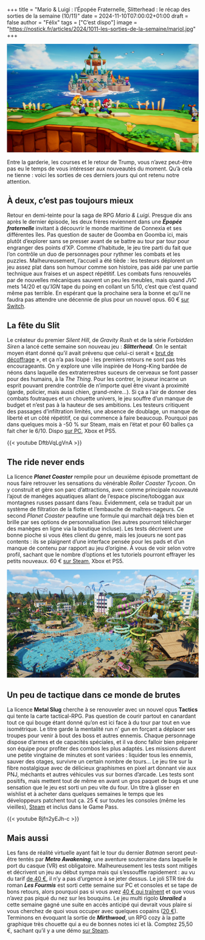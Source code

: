 +++
title = "Mario & Luigi : l’Épopée Fraternelle, Slitterhead : le récap des sorties de la semaine (10/11)"
date = 2024-11-10T07:00:02+01:00
draft = false
author = "Félix"
tags = ["C’est dispo"]
image = "https://nostick.fr/articles/2024/1011-les-sorties-de-la-semaine/mariol.jpg"
+++

![Le jeu Mario & Luigi : l’Épopée Fraternelle](mariol.jpg "C’est mignon, mais ça rame")

Entre la garderie, les courses et le retour de Trump, vous n’avez peut-être pas eu le temps de vous intéresser aux nouveautés du moment. Qu’à cela ne tienne : voici les sorties de ces derniers jours qui ont retenu notre attention.

## À deux, c’est pas toujours mieux

Retour en demi-teinte pour la saga de RPG *Mario & Luigi*. Presque dix ans après le dernier épisode, les deux frères reviennent dans une ***Épopée fraternelle*** invitant à découvrir le monde maritime de Connexia et ses différentes îles. Pas question de sauter de Goomba en Goomba ici, mais plutôt d’explorer sans se presser avant de se battre au tour par tour pour engranger des points d’XP. Comme d’habitude, le jeu tire parti du fait que l’on contrôle un duo de personnages pour rythmer les combats et les puzzles. Malheureusement, l’accueil a été tiède : les testeurs déplorent un jeu assez plat dans son humour comme son histoire, pas aidé par une partie technique aux fraises et un aspect répétitif. Les combats funs renouvelés par de nouvelles mécaniques sauvent un peu les meubles, mais quand *JVC* mets 14/20 et qu’*IGN* tape du poing en collant un 5/10, c’est que c’est quand même pas terrible. En espérant que la prochaine sera la bonne et qu’il ne faudra pas attendre une décennie de plus pour un nouvel opus. 60 € [sur Switch](https://www.nintendo.com/fr-fr/Jeux/Jeux-Nintendo-Switch/Mario-Luigi-L-epopee-fraternelle-2590264.html).

## La fête du Slit

Le créateur du premier *Silent Hill*, de *Gravity Rush* et de la série *‌Forbidden Siren* a lancé cette semaine son nouveau jeu : ***Slitterhead***. On le sentait moyen étant donné qu’il avait prévenu que celui-ci serait « [brut de décoffrage](https://www.videogameschronicle.com/news/toyama-says-like-silent-hill-slitterhead-will-be-rough-around-the-edges/) », et ça n’a pas loupé : les premiers retours ne sont pas très encourageants. On y explore une ville inspirée de Hong-King bardée de néons dans laquelle des extraterrestres suceurs de cerveaux se font passer pour des humains, à la *The Thing*. Pour les contrer, le joueur incarne un esprit pouvant prendre contrôle de n’importe quel être vivant à proximité (garde, policier, mais aussi chien, grand-mère…). Si ça a l’air de donner des combats foutraques et un chouette univers, le jeu souffre d’un manque de budget et n’est pas à la hauteur de ses ambitions. Les testeurs critiquent des passages d’infiltration limités, une absence de doublage, un manque de liberté et un côté répétitif, ce qui commence à faire beaucoup. Pourquoi pas dans quelques mois à -50 % sur Steam, mais en l’état et pour 60 balles ça fait cher le 6/10. Dispo [sur PC](https://store.steampowered.com/app/2631250/Slitterhead/), Xbox et PS5. 

{{< youtube DftbVqLgVnA >}} 

## The ride never ends

La licence ***Planet Coaster*** rempile pour un deuxième épisode promettant de nous faire retrouver les sensations du vénérable *Roller Coaster Tycoon*. On y construit et gère son parc d’attractions, avec comme principale nouveauté l’ajout de manèges aquatiques allant de l’espace piscine/toboggan aux montagnes russes passant dans l’eau. Évidemment, cela se traduit par un système de filtration de la flotte et l’embauche de maîtres-nageurs. Ce second *Planet Coaster* peaufine une formule qui marchait déjà très bien et brille par ses options de personnalisation (les autres pourront télécharger des manèges en ligne via la boutique incluse). Les tests décrivent une bonne pioche si vous êtes client du genre, mais les joueurs ne sont pas contents : ils se plaignent d’une interface pensée pour les pads et d’un manque de contenu par rapport au jeu d’origine. À vous de voir selon votre profil, sachant que le nombre d’options et les tutoriels pourront effrayer les petits nouveaux. 60 € [sur Steam](https://store.steampowered.com/app/2688950/Planet_Coaster_2/), Xbox et PS5.

![Le jeu Planet Coaster](planet.jpg "Un nouveau jour sur lève sur Aqua-Landes, le parc préféré des habitants de Mont-de-Marsan")

##  Un peu de tactique dans ce monde de brutes

La licence **Metal Slug** cherche à se renouveler avec un nouvel opus **Tactics** qui tente la carte tactical-RPG. Pas question de courir partout en canardant tout ce qui bouge étant donné qu’on est ici face à du tour par tout en vue isométrique. Le titre garde la mentalité run n’ gun en forçant a déplacer ses troupes pour venir à bout des boss et autres ennemis. Chaque personnage dispose d’armes et de capacités spéciales, et il va donc falloir bien préparer son équipe pour profiter des combos les plus adaptés. Les missions durent une petite vingtaine de minutes et sont variées : liquider tous les ennemis, sauver des otages, survivre un certain nombre de tours… Le jeu tire sur la fibre nostalgique avec de délicieux graphismes en pixel art donnant vie aux PNJ, méchants et autres véhicules vus sur bornes d’arcade. Les tests sont positifs, mais mettent tout de même en avant un gros paquet de bugs et une sensation que le jeu est sorti un peu vite du four. Un titre à glisser en wishlist et à acheter dans quelques semaines le temps que les développeurs patchent tout ça. 25 € sur toutes les consoles (même les vieilles), [Steam](https://store.steampowered.com/app/1590760/Metal_Slug_Tactics/) et inclus dans le Game Pass.

{{< youtube Bjfn2yEJh-c >}} 

## Mais aussi

Les fans de réalité virtuelle ayant fait le tour du dernier *Batman* seront peut-être tentés par ***Metro Awakening***, une aventure souterraine dans laquelle le port du casque (VR) est obligatoire. Malheureusement les tests sont mitigés et décrivent un jeu au début sympa mais qui s’essouffle rapidement : au vu du tarif [de 40 €](https://store.steampowered.com/app/2669410/Metro_Awakening/), il n’y a pas d’urgence à se jeter dessus. Le joli STR tiré du roman ***Les Fourmis*** est sorti cette semaine sur PC et consoles et se tape de bons retours, alors pourquoi pas si vous avez [40 € qui traînent](https://store.steampowered.com/app/2287330/Les_Fourmis/?l=french) et que vous n’avez pas piqué du nez sur les bouquins. Le jeu multi rigolo ***‌Unrailed*** a cette semaine gagné une suite en accès anticipé qui devrait vous plaire si vous cherchez de quoi vous occuper avec quelques copains ([20 €](https://store.steampowered.com/app/2211170/Unrailed_2_Back_on_Track/?curator_clanid=42040139)). Terminons en évoquant la sortie de ***Mirthwood***, un RPG cozy à la patte graphique très chouette qui a eu de bonnes notes ici et là. Comptez 25,50 €, sachant qu’il y a une démo [sur Steam](https://store.steampowered.com/app/2272900/Mirthwood/).
